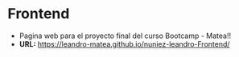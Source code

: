 # Frontend
-  Pagina web para el proyecto final del curso Bootcamp - Matea!!
-  **URL:** https://leandro-matea.github.io/nuniez-leandro-Frontend/
